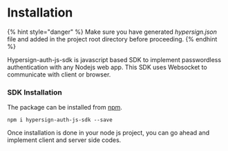 # Installation

{% hint style="danger" %}
Make sure you have generated _hypersign.json_ file and added in the project root directory before proceeding.
{% endhint %}

Hypersign-auth-js-sdk is javascript based SDK to implement passwordless authentication with any Nodejs web app. This SDK uses Websocket to communicate with client or browser.

### SDK Installation

The package can be installed from [npm](https://www.npmjs.com/package/hypersign-auth-js-sdk).&#x20;

```
npm i hypersign-auth-js-sdk --save
```

Once installation is done in your node js project, you can go ahead and implement client and server side codes.
